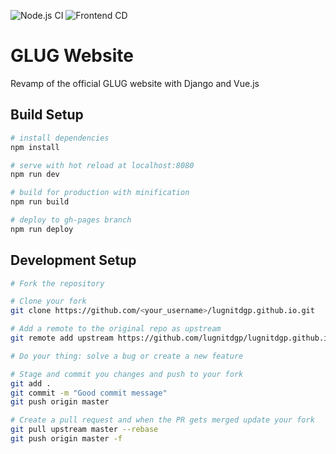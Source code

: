 ![Node.js CI](https://github.com/lugnitdgp/lugnitdgp.github.io/workflows/Node%2Ejs%20CI/badge.svg?branch=development)
![Frontend CD](https://github.com/lugnitdgp/lugnitdgp.github.io/workflows/Frontend%20CD/badge.svg?branch=prod)
# GLUG Website

Revamp of the official GLUG website with Django and Vue.js

## Build Setup

``` bash
# install dependencies
npm install

# serve with hot reload at localhost:8080
npm run dev

# build for production with minification
npm run build

# deploy to gh-pages branch
npm run deploy
```

## Development Setup

```bash
# Fork the repository

# Clone your fork
git clone https://github.com/<your_username>/lugnitdgp.github.io.git

# Add a remote to the original repo as upstream
git remote add upstream https://github.com/lugnitdgp/lugnitdgp.github.io.git

# Do your thing: solve a bug or create a new feature

# Stage and commit you changes and push to your fork
git add .
git commit -m "Good commit message"
git push origin master

# Create a pull request and when the PR gets merged update your fork
git pull upstream master --rebase
git push origin master -f
```
